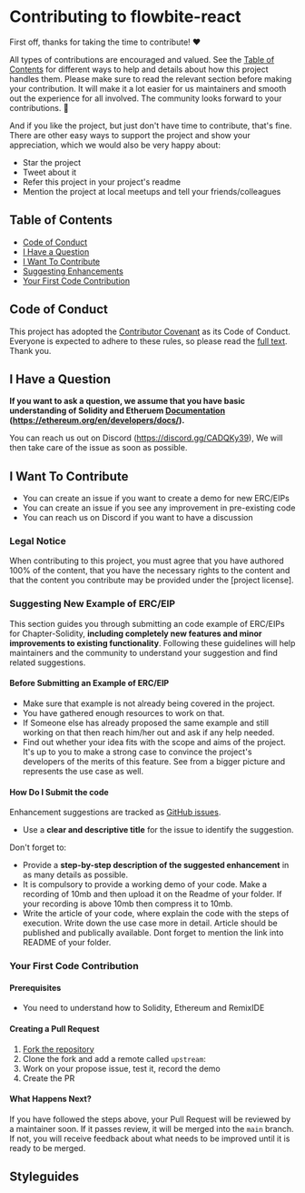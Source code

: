 # Contributing to flowbite-react

First off, thanks for taking the time to contribute! ❤️

All types of contributions are encouraged and valued. See the [Table of Contents](#table-of-contents) for different ways to help and details about how this project handles them. Please make sure to read the relevant section before making your contribution. It will make it a lot easier for us maintainers and smooth out the experience for all involved. The community looks forward to your contributions. 🎉

And if you like the project, but just don't have time to contribute, that's fine. There are other easy ways to support the project and show your appreciation, which we would also be very happy about:

- Star the project
- Tweet about it
- Refer this project in your project's readme
- Mention the project at local meetups and tell your friends/colleagues

## Table of Contents

- [Code of Conduct](#code-of-conduct)
- [I Have a Question](#i-have-a-question)
- [I Want To Contribute](#i-want-to-contribute)
- [Suggesting Enhancements](#suggesting-enhancements)
- [Your First Code Contribution](#your-first-code-contribution)

## Code of Conduct

This project has adopted the [Contributor Covenant](https://www.contributor-covenant.org/) as its Code of Conduct. Everyone is expected to adhere to these rules, so please read the [full text](https://www.contributor-covenant.org/version/2/1/code_of_conduct/). Thank you.

## I Have a Question

**If you want to ask a question, we assume that you have basic understanding of Solidity and Etheruem [Documentation](https://docs.soliditylang.org/en/v0.8.21/) (https://ethereum.org/en/developers/docs/).**

You can reach us out on Discord (https://discord.gg/CADQKy39), We will then take care of the issue as soon as possible.

## I Want To Contribute

* You can create an issue if you want to create a demo for new ERC/EIPs
* You can create an issue if you see any improvement in pre-existing code 
* You can reach us on Discord if you want to have a discussion

### Legal Notice

When contributing to this project, you must agree that you have authored 100% of the content, that you have the necessary rights to the content and that the content you contribute may be provided under the [project license].

### Suggesting New Example of ERC/EIP

This section guides you through submitting an code example of ERC/EIPs for Chapter-Solidity, **including completely new features and minor improvements to existing functionality**. Following these guidelines will help maintainers and the community to understand your suggestion and find related suggestions.

#### Before Submitting an Example of ERC/EIP

- Make sure that example is not already being covered in the project. 
- You have gathered enough resources to work on that. 
- If Someone else has already proposed the same example and still working on that then reach him/her out and ask if any help needed. 
- Find out whether your idea fits with the scope and aims of the project. It's up to you to make a strong case to convince the project's developers of the merits of this feature. See from a bigger picture and represents the use case as well. 

#### How Do I Submit the code

Enhancement suggestions are tracked as [GitHub issues](https://github.com/bansaltushar014/Chapter-Solidity/issues).

- Use a **clear and descriptive title** for the issue to identify the suggestion.

Don't forget to:

- Provide a **step-by-step description of the suggested enhancement** in as many details as possible.
- It is compulsory to provide a working demo of your code. Make a recording of 10mb and then upload it on the Readme of your folder. If your recording is above 10mb then compress it to 10mb. 
- Write the article of your code, where explain the code with the steps of execution. Write down the use case more in detail. Article should be published and publically available. Dont forget to mention the link into README of your folder. 

### Your First Code Contribution

#### Prerequisites

- You need to understand how to Solidity, Ethereum and RemixIDE 

#### Creating a Pull Request

1. [Fork the repository](https://docs.github.com/en/get-started/quickstart/fork-a-repo)
2. Clone the fork and add a remote called `upstream`:
3. Work on your propose issue, test it, record the demo
4. Create the PR 

#### What Happens Next?

If you have followed the steps above, your Pull Request will be reviewed by a maintainer soon. If it passes review, it will be merged into the `main` branch. If not, you will receive feedback about what needs to be improved until it is ready to be merged.

## Styleguides
